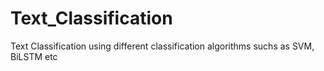 # Text_Classification
Text Classification using different classification algorithms suchs as SVM, BiLSTM etc
